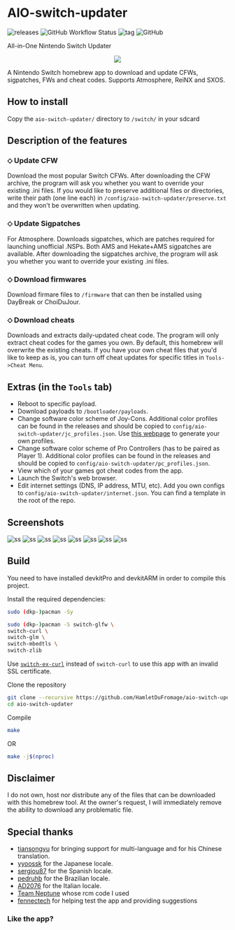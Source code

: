 # AIO-switch-updater
![releases](https://img.shields.io/github/downloads/HamletDuFromage/AIO-switch-updater/total)
![GitHub Workflow Status](https://img.shields.io/github/workflow/status/HamletDuFromage/AIO-switch-updater/Build%20AIO-switch-updater)
![tag](https://img.shields.io/github/v/release/HamletDuFromage/AIO-switch-updater)
![GitHub](https://img.shields.io/github/license/HamletDuFromage/aio-switch-updater)

[//]: ([![ko-fi](https://img.shields.io/badge/ko--fi-buy%20me%20a%20coffee-ff69b4)](https://ko-fi.com/hamletdufromage))


All-in-One Nintendo Switch Updater
<p align="center">
<img src = "https://user-images.githubusercontent.com/61667930/93691188-7833f000-fad1-11ea-866d-42e19be54425.jpg"\><br>
</p>

A Nintendo Switch homebrew app to download and update CFWs, sigpatches, FWs and cheat codes. Supports Atmosphere, ReiNX and SXOS.

## How to install
Copy the `aio-switch-updater/` directory to `/switch/` in your sdcard

## Description of the features
### ⬦ Update CFW
Download the most popular Switch CFWs. After downloading the CFW archive, the program will ask you whether you want to override your existing .ini files. If you would like to preserve additional files or directories, write their path (one line each) in `/config/aio-switch-updater/preserve.txt` and they won't be overwritten when updating.

### ⬦ Update Sigpatches
For Atmosphere. Downloads sigpatches, which are patches required for launching unofficial .NSPs. Both AMS and Hekate+AMS sigpatches are available. After downloading the sigpatches archive, the program will ask you whether you want to override your existing .ini files.

### ⬦ Download firmwares
Download firmare files to `/firmware` that can then be installed using DayBreak or ChoiDuJour.

### ⬦ Download cheats
Downloads and extracts daily-updated cheat code. The program will only extract cheat codes for the games you own. By default, this homebrew will overwrite the existing cheats. If you have your own cheat files that you'd like to keep as is, you can turn off cheat updates for specific titles in `Tools->Cheat Menu`.

## Extras (in the `Tools` tab)
- Reboot to specific payload.
- Download payloads to `/bootloader/payloads`.
- Change software color scheme of Joy-Cons. Additional color profiles can be found in the releases and should be copied to `config/aio-switch-updater/jc_profiles.json`. Use [this webpage](https://hamletdufromage.github.io/JC-color-picker/JCpicker.html) to generate your own profiles.
- Change software color scheme of Pro Controllers (has to be paired as Player 1). Additional color profiles can be found in the releases and should be copied to `config/aio-switch-updater/pc_profiles.json`.
- View which of your games got cheat codes from the app.
- Launch the Switch's web browser.
- Edit internet settings (DNS, IP address, MTU, etc). Add you own configs to `config/aio-switch-updater/internet.json`. You can find a template in the root of the repo.

## Screenshots
![ss](https://user-images.githubusercontent.com/61667930/105403528-263eda80-5c29-11eb-842d-c3f8c4e19466.jpg)
![ss](https://user-images.githubusercontent.com/61667930/93721670-42e6db00-fb81-11ea-9f94-1308898398f0.jpg)
![ss](https://user-images.githubusercontent.com/61667930/93721673-437f7180-fb81-11ea-9256-377575148a40.jpg)
![ss](https://user-images.githubusercontent.com/61667930/93691404-3193c500-fad4-11ea-9647-927c979960bc.jpg)
![ss](https://user-images.githubusercontent.com/61667930/105404737-98fc8580-5c2a-11eb-9efb-eb6e69d82b7b.jpg)
![ss](https://user-images.githubusercontent.com/61667930/105404840-b9c4db00-5c2a-11eb-8385-48454465063c.jpg)
![ss](https://user-images.githubusercontent.com/61667930/105407043-80da3580-5c2d-11eb-8f35-27f77079ea53.jpg)
![ss](https://user-images.githubusercontent.com/61667930/105403520-250dad80-5c29-11eb-95e6-d9ab3822d1d6.jpg)

## Build
You need to have installed devkitPro and devkitARM in order to compile this project.

Install the required dependencies:
```bash
sudo (dkp-)pacman -Sy
```
```bash
sudo (dkp-)pacman -S switch-glfw \
switch-curl \
switch-glm \
switch-mbedtls \
switch-zlib
```
Use [`switch-ex-curl`](https://github.com/eXhumer/switch-ex-curl) instead of `switch-curl` to use this app with an invalid SSL certificate.

Clone the repository
```bash
git clone --recursive https://github.com/HamletDuFromage/aio-switch-updater
cd aio-switch-updater
```

Compile 
```bash
make
```
OR
```bash
make -j$(nproc)
```

## Disclaimer
I do not own, host nor distribute any of the files that can be downloaded with this homebrew tool. At the owner's request, I will immediately remove the ability to download any problematic file.

## Special thanks
- [tiansongyu](https://github.com/tiansongyu) for bringing support for multi-language and for his Chinese translation.
- [yyoossk](https://github.com/yyoossk) for the Japanese locale.
- [sergiou87](https://github.com/sergiou87) for the Spanish locale.
- [pedruhb](https://github.com/pedruhb) for the Brazilian locale.
- [AD2076](https://github.com/AD2076) for the Italian locale.
- [Team Neptune](https://github.com/Team-Neptune) whose rcm code I used
- [fennectech](https://github.com/fennectech) for helping test the app and providing suggestions

### Like the app?
[//]: [![5cbed8a433a3f45a772abaf5_SupportMe_blue-p-500](https://user-images.githubusercontent.com/61667930/93899702-1a2b2680-fce4-11ea-9eaa-4e2b44eebe86.png)](https://ko-fi.com/hamletdufromage)

